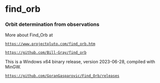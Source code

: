 # find_orb

### Orbit determination from observations

More about Find_Orb at

[`https://www.projectpluto.com/find_orb.htm`](https://www.projectpluto.com/find_orb.htm)

[`https://github.com/Bill-Gray/find_orb`](https://github.com/Bill-Gray/find_orb)

This is a Windows x64 binary release, version 2023-06-28, compiled with MinGW.

[`https://github.com/GoranGasparovic/Find_Orb/releases`](https://github.com/GoranGasparovic/Find_Orb/releases)
